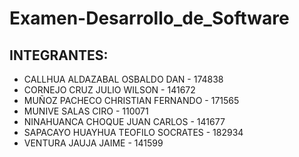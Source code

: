 # Examen-Desarrollo_de_Software
## INTEGRANTES:
* CALLHUA ALDAZABAL OSBALDO DAN - 174838
* CORNEJO CRUZ JULIO WILSON - 141672		
* MUÑOZ PACHECO CHRISTIAN FERNANDO - 171565
* MUNIVE SALAS CIRO - 110071
* NINAHUANCA CHOQUE JUAN CARLOS - 141677
* SAPACAYO HUAYHUA TEOFILO SOCRATES - 182934		
* VENTURA JAUJA JAIME - 141599
